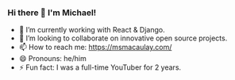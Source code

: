 ### Hi there 👋 I'm Michael!

- 🔭 I’m currently working with React & Django.
- 👯 I’m looking to collaborate on innovative open source projects.
- 📫 How to reach me: https://msmacaulay.com/
- 😄 Pronouns: he/him
- ⚡ Fun fact: I was a full-time YouTuber for 2 years. 

<!--
**MichaelMacaulay/MichaelMacaulay** is a ✨ _special_ ✨ repository because its `README.md` (this file) appears on your GitHub profile.

Here are some ideas to get you started:


-->

